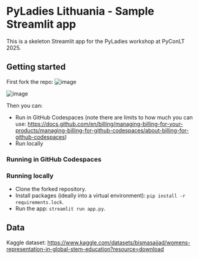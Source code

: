 # PyLadies Lithuania - Sample Streamlit app

This is a skeleton Streamlit app for the PyLadies workshop at PyConLT 2025.

## Getting started

First fork the repo:
![image](https://github.com/user-attachments/assets/5107e6c2-d41d-4b36-8239-e4aefd6683be)

![image](https://github.com/user-attachments/assets/2f4a0336-c7c1-48e7-84ba-b76f4e6498bd)


Then you can:
* Run in GitHub Codespaces (note there are limits to how much you can use: https://docs.github.com/en/billing/managing-billing-for-your-products/managing-billing-for-github-codespaces/about-billing-for-github-codespaces)
* Run locally


### Running in GitHub Codespaces



### Running locally
* Clone the forked repository.
* Install packages (ideally into a virtual environment): `pip install -r requirements.lock`.
* Run the app: `streamlit run app.py`.


## Data
Kaggle dataset: https://www.kaggle.com/datasets/bismasajjad/womens-representation-in-global-stem-education?resource=download

